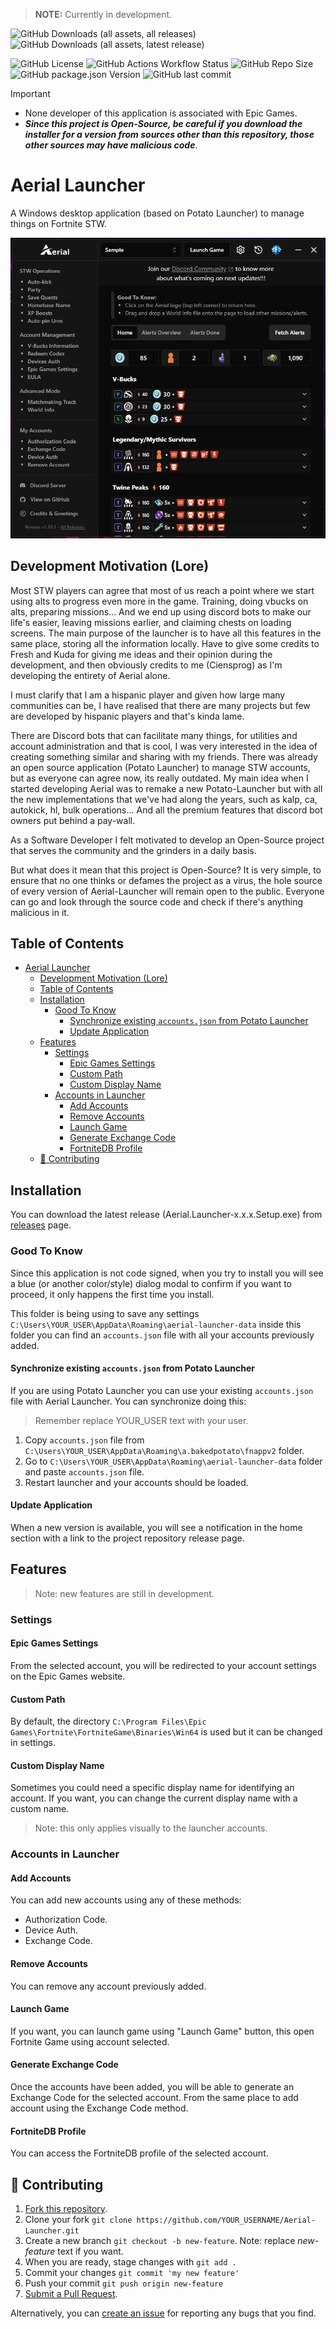 > **NOTE:** Currently in development.

![GitHub Downloads (all assets, all releases)](https://img.shields.io/github/downloads/Ciensprog/Aerial-Launcher/total?label=All%20Release%20Downloads) ![GitHub Downloads (all assets, latest release)](https://img.shields.io/github/downloads/Ciensprog/Aerial-Launcher/latest/total?label=Latest%20Release%20Downloads)

![GitHub License](https://img.shields.io/github/license/Ciensprog/Aerial-Launcher?label=License) ![GitHub Actions Workflow Status](https://img.shields.io/github/actions/workflow/status/Ciensprog/Aerial-Launcher/release.yml?label=Build) ![GitHub Repo Size](https://img.shields.io/github/repo-size/Ciensprog/Aerial-Launcher?label=Repo%20Size) ![GitHub package.json Version](https://img.shields.io/github/package-json/v/Ciensprog/Aerial-Launcher?label=Current%20Version) ![GitHub last commit](https://img.shields.io/github/last-commit/Ciensprog/Aerial-Launcher?label=Last%20Commit)

> [!IMPORTANT]
>
> - None developer of this application is associated with Epic Games.
> - **_Since this project is Open-Source, be careful if you download the installer for a version from sources other than this repository, those other sources may have malicious code_**.

# Aerial Launcher

A Windows desktop application (based on Potato Launcher) to manage things on Fortnite STW.

<p align="center">
  <img src="./app-preview.jpg" />
</p>

## Development Motivation (Lore)

Most STW players can agree that most of us reach a point where we start using alts to progress even more in the game. Training, doing vbucks on alts, preparing missions... And we end up using discord bots to make our life's easier, leaving missions earlier, and claiming chests on loading screens. The main purpose of the launcher is to have all this features in the same place, storing all the information locally. Have to give some credits to Fresh and Kuda for giving me ideas and their opinion during the development, and then obviously credits to me (Ciensprog) as I'm developing the entirety of Aerial alone.

I must clarify that I am a hispanic player and given how large many communities can be, I have realised that there are many projects but few are developed by hispanic players and that's kinda lame.

There are Discord bots that can facilitate many things, for utilities and account administration and that is cool, I was very interested in the idea of creating something similar and sharing with my friends. There was already an open source application (Potato Launcher) to manage STW accounts, but as everyone can agree now, its really outdated. My main idea when I started developing Aerial was to remake a new Potato-Launcher but with all the new implementations that we've had along the years, such as kalp, ca, autokick, hl, bulk operations... And all the premium features that discord bot owners put behind a pay-wall.

As a Software Developer I felt motivated to develop an Open-Source project that serves the community and the grinders in a daily basis.

But what does it mean that this project is Open-Source? It is very simple, to ensure that no one thinks or defames the project as a virus, the hole source of every version of Aerial-Launcher will remain open to the public. Everyone can go and look through the source code and check if there's anything malicious in it.

## Table of Contents

- [Aerial Launcher](#aerial-launcher)
  - [Development Motivation (Lore)](#development-motivation-lore)
  - [Table of Contents](#table-of-contents)
  - [Installation](#installation)
    - [Good To Know](#good-to-know)
      - [Synchronize existing `accounts.json` from Potato Launcher](#synchronize-existing-accountsjson-from-potato-launcher)
      - [Update Application](#update-application)
  - [Features](#features)
    - [Settings](#settings)
      - [Epic Games Settings](#epic-games-settings)
      - [Custom Path](#custom-path)
      - [Custom Display Name](#custom-display-name)
    - [Accounts in Launcher](#accounts-in-launcher)
      - [Add Accounts](#add-accounts)
      - [Remove Accounts](#remove-accounts)
      - [Launch Game](#launch-game)
      - [Generate Exchange Code](#generate-exchange-code)
      - [FortniteDB Profile](#fortnitedb-profile)
  - [🤝 Contributing](#-contributing)

## Installation

You can download the latest release (Aerial.Launcher-x.x.x.Setup.exe) from [releases](https://github.com/Ciensprog/Aerial-Launcher/releases) page.

### Good To Know

Since this application is not code signed, when you try to install you will see a blue (or another color/style) dialog modal to confirm if you want to proceed, it only happens the first time you install.

This folder is being using to save any settings `C:\Users\YOUR_USER\AppData\Roaming\aerial-launcher-data` inside this folder you can find an `accounts.json` file with all your accounts previously added.

#### Synchronize existing `accounts.json` from Potato Launcher

If you are using Potato Launcher you can use your existing `accounts.json` file with Aerial Launcher. You can synchronize doing this:

> Remember replace YOUR_USER text with your user.

1. Copy `accounts.json` file from `C:\Users\YOUR_USER\AppData\Roaming\a.bakedpotato\fnappv2` folder.
1. Go to `C:\Users\YOUR_USER\AppData\Roaming\aerial-launcher-data` folder and paste `accounts.json` file.
1. Restart launcher and your accounts should be loaded.

#### Update Application

When a new version is available, you will see a notification in the home section with a link to the project repository release page.

## Features

> Note: new features are still in development.

### Settings

#### Epic Games Settings

From the selected account, you will be redirected to your account settings on the Epic Games website.

#### Custom Path

By default, the directory `C:\Program Files\Epic Games\Fortnite\FortniteGame\Binaries\Win64` is used but it can be changed in settings.

#### Custom Display Name

Sometimes you could need a specific display name for identifying an account. If you want, you can change the current display name with a custom name.

> Note: this only applies visually to the launcher accounts.

### Accounts in Launcher

#### Add Accounts

You can add new accounts using any of these methods:

- Authorization Code.
- Device Auth.
- Exchange Code.

#### Remove Accounts

You can remove any account previously added.

#### Launch Game

If you want, you can launch game using "Launch Game" button, this open Fortnite Game using account selected.

#### Generate Exchange Code

Once the accounts have been added, you will be able to generate an Exchange Code for the selected account. From the same place to add account using the Exchange Code method.

#### FortniteDB Profile

You can access the FortniteDB profile of the selected account.

## 🤝 Contributing

1. [Fork this repository](https://github.com/Ciensprog/Aerial-Launcher/fork).
1. Clone your fork `git clone https://github.com/YOUR_USERNAME/Aerial-Launcher.git`
1. Create a new branch `git checkout -b new-feature`. Note: replace _new-feature_ text if you want.
1. When you are ready, stage changes with `git add .`
1. Commit your changes `git commit 'my new feature'`
1. Push your commit `git push origin new-feature`
1. [Submit a Pull Request](https://github.com/Ciensprog/Aerial-Launcher/pulls).

Alternatively, you can [create an issue](https://github.com/Ciensprog/Aerial-Launcher/issues/new) for reporting any bugs that you find.
